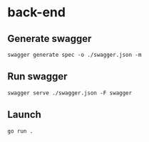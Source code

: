 # back-end

## Generate swagger

`swagger generate spec -o ./swagger.json -m`

## Run swagger

`swagger serve ./swagger.json -F swagger`

## Launch

`go run .`

